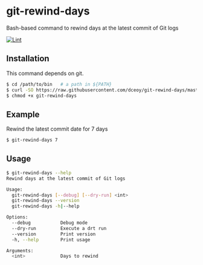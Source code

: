 git-rewind-days
===============

Bash-based command to rewind days at the latest commit of Git logs

[![Lint](https://github.com/dceoy/git-rewind-days/actions/workflows/lint.yml/badge.svg)](https://github.com/dceoy/git-rewind-days/actions/workflows/lint.yml)

Installation
------------

This command depends on git.

```sh
$ cd /path/to/bin   # a path in ${PATH}
$ curl -SO https://raw.githubusercontent.com/dceoy/git-rewind-days/master/git-rewind-days
$ chmod +x git-rewind-days
```

Example
-------

Rewind the latest commit date for 7 days

```sh
$ git-rewind-days 7
```

Usage
-----

```sh
$ git-rewind-days --help
Rewind days at the latest commit of Git logs

Usage:
  git-rewind-days [--debug] [--dry-run] <int>
  git-rewind-days --version
  git-rewind-days -h|--help

Options:
  --debug           Debug mode
  --dry-run         Execute a drt run
  --version         Print version
  -h, --help        Print usage

Arguments:
  <int>             Days to rewind
```

